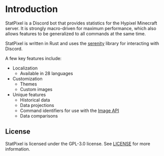 # Introduction

StatPixel is a Discord bot that provides statistics for the Hypixel Minecraft server. It is strongly macro-driven for maximum performance, which also allows features to be generalized to all commands at the same time.

StatPixel is written in Rust and uses the [serenity](https://github.com/serenity-rs/serenity) library for interacting with Discord.

A few key features include:

- Localization
  - Available in 28 languages
- Customization
  - Themes
  - Custom images
- Unique features
  - Historical data
  - Data projections
  - Command identifiers for use with the [Image API](https://statpixel.xyz/docs/api)
  - Data comparisons

## License

StatPixel is licensed under the GPL-3.0 license. See [LICENSE](https://github.com/matteopolak/statpixel/blob/main/LICENSE) for more information.
